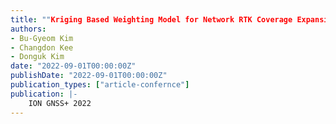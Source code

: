```yaml
---
title: ""Kriging Based Weighting Model for Network RTK Coverage Expansion""
authors:
- Bu-Gyeom Kim
- Changdon Kee
- Donguk Kim
date: "2022-09-01T00:00:00Z"
publishDate: "2022-09-01T00:00:00Z"
publication_types: ["article-confernce"]
publication: |-
    ION GNSS+ 2022
---
```

